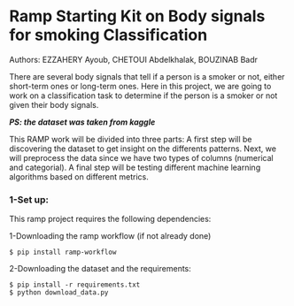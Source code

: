 # Ramp Starting Kit on Body signals for smoking Classification

Authors: EZZAHERY Ayoub, CHETOUI Abdelkhalak, BOUZINAB Badr

There are several body signals that tell if a person is a smoker or not, either short-term ones or long-term ones. Here in this project, we are going to work on a classification task to determine if the person is a smoker or not given their body signals. 

***PS: the dataset was taken from kaggle***

This RAMP work will be divided into three parts: A first step will be discovering the dataset to get insight on the differents patterns. Next, we will preprocess the data since we have two types of columns (numerical and categorial). A final step will be testing different machine learning algorithms based on different metrics.


### 1-Set up:

This ramp project requires the following dependencies:


1-Downloading the ramp workflow (if not already done)
```
$ pip install ramp-workflow
```
 
 2-Downloading the dataset and the requirements:
 ```
$ pip install -r requirements.txt
$ python download_data.py
```
 
 
